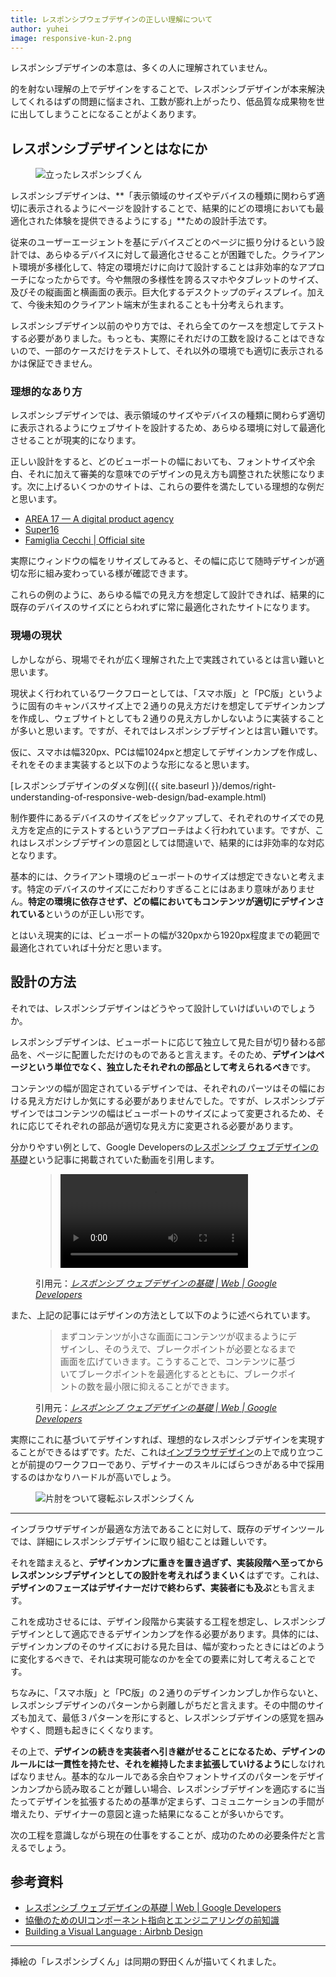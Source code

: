 ```yaml
---
title: レスポンシブウェブデザインの正しい理解について
author: yuhei
image: responsive-kun-2.png
---
```


レスポンシブデザインの本意は、多くの人に理解されていません。

的を射ない理解の上でデザインをすることで、レスポンシブデザインが本来解決してくれるはずの問題に悩まされ、工数が膨れ上がったり、低品質な成果物を世に出してしまうことになることがよくあります。

<!-- more -->

## レスポンシブデザインとはなにか

<figure class="drop-right">
  <img src="{{ site.baseurl }}/assets/images/post/right-understanding-of-responsive-web-design/responsive-kun-1.png" alt="立ったレスポンシブくん">
</figure>

レスポンシブデザインは、**「表示領域のサイズやデバイスの種類に関わらず適切に表示されるようにページを設計することで、結果的にどの環境においても最適化された体験を提供できるようにする」**ための設計手法です。

従来のユーザーエージェントを基にデバイスごとのページに振り分けるという設計では、あらゆるデバイスに対して最適化させることが困難でした。クライアント環境が多様化して、特定の環境だけに向けて設計することは非効率的なアプローチになったからです。今や無限の多様性を誇るスマホやタブレットのサイズ、及びその縦画面と横画面の表示。巨大化するデスクトップのディスプレイ。加えて、今後未知のクライアント端末が生まれることも十分考えられます。

レスポンシブデザイン以前のやり方では、それら全てのケースを想定してテストする必要がありました。もっとも、実際にそれだけの工数を設けることはできないので、一部のケースだけをテストして、それ以外の環境でも適切に表示されるかは保証できません。

### 理想的なあり方

レスポンシブデザインでは、表示領域のサイズやデバイスの種類に関わらず適切に表示されるようにウェブサイトを設計するため、あらゆる環境に対して最適化させることが現実的になります。

正しい設計をすると、どのビューポートの幅においても、フォントサイズや余白、それに加えて審美的な意味でのデザインの見え方も調整された状態になります。次に上げるいくつかのサイトは、これらの要件を満たしている理想的な例だと思います。

- [AREA 17 — A digital product agency](https://area17.com/)
- [Super16](http://super16.dk/)
- [Famiglia Cecchi \| Official site](http://www.famigliacecchi.it/en)

実際にウィンドウの幅をリサイズしてみると、その幅に応じて随時デザインが適切な形に組み変わっている様が確認できます。

これらの例のように、あらゆる幅での見え方を想定して設計できれば、結果的に既存のデバイスのサイズにとらわれずに常に最適化されたサイトになります。

### 現場の現状

しかしながら、現場でそれが広く理解された上で実践されているとは言い難いと思います。

現状よく行われているワークフローとしては、「スマホ版」と「PC版」というように固有のキャンバスサイズ上で２通りの見え方だけを想定してデザインカンプを作成し、ウェブサイトとしても２通りの見え方しかしないように実装することが多いと思います。ですが、それではレスポンシブデザインとは言い難いです。

仮に、スマホは幅320px、PCは幅1024pxと想定してデザインカンプを作成し、それをそのまま実装すると以下のような形になると思います。

[レスポンシブデザインのダメな例]({{ site.baseurl }}/demos/right-understanding-of-responsive-web-design/bad-example.html)

制作要件にあるデバイスのサイズをピックアップして、それぞれのサイズでの見え方を定点的にテストするというアプローチはよく行われています。ですが、これはレスポンシブデザインの意図としては間違いで、結果的には非効率的な対応となります。

基本的には、クライアント環境のビューポートのサイズは想定できないと考えます。特定のデバイスのサイズにこだわりすぎることにはあまり意味がありません。**特定の環境に依存させず、どの幅においてもコンテンツが適切にデザインされている**というのが正しい形です。

とはいえ現実的には、ビューポートの幅が320pxから1920px程度までの範囲で最適化されていれば十分だと思います。

## 設計の方法

それでは、レスポンシブデザインはどうやって設計していけばいいのでしょうか。

レスポンシブデザインは、ビューポートに応じて独立して見た目が切り替わる部品を、ページに配置しただけのものであると言えます。そのため、**デザインはページという単位でなく、独立したそれぞれの部品として考えられるべき**です。

コンテンツの幅が固定されているデザインでは、それぞれのパーツはその幅における見え方だけしか気にする必要がありませんでした。ですが、レスポンシブデザインではコンテンツの幅はビューポートのサイズによって変更されるため、それに応じてそれぞれの部品が適切な見え方に変更される必要があります。

分かりやすい例として、Google Developersの[レスポンシブ ウェブデザインの基礎](https://developers.google.com/web/fundamentals/design-and-ui/responsive/)という記事に掲載されていた動画を引用します。

<figure>
  <blockquote>
    <video autoplay loop controls>
      <source src="https://developers.google.com/web/fundamentals/design-and-ui/responsive/videos/resize.webm" type="video/webm">
      <source src="https://developers.google.com/web/fundamentals/design-and-ui/responsive/videos/resize.mp4" type="video/mp4">
    </video>
  </blockquote>

  <figcaption>引用元：<cite><a href="https://developers.google.com/web/fundamentals/design-and-ui/responsive/">レスポンシブ ウェブデザインの基礎  |  Web  |  Google Developers</a></cite></figcaption>
</figure>

また、上記の記事にはデザインの方法として以下のように述べられています。

<figure>
  <blockquote>
    <p>まずコンテンツが小さな画面にコンテンツが収まるようにデザインし、そのうえで、ブレークポイントが必要となるまで画面を広げていきます。こうすることで、コンテンツに基づいてブレークポイントを最適化するとともに、ブレークポイントの数を最小限に抑えることができます。</p>
  </blockquote>

  <figcaption>引用元：<cite><a href="https://developers.google.com/web/fundamentals/design-and-ui/responsive/">レスポンシブ ウェブデザインの基礎  |  Web  |  Google Developers</a></cite></figcaption>
</figure>

実際にこれに基づいてデザインすれば、理想的なレスポンシブデザインを実現することができるはずです。ただ、これは[インブラウザデザイン](http://css.studiomohawk.com/in-browser-design/2011/04/16/designing_in_browser/)の上で成り立つことが前提のワークフローであり、デザイナーのスキルにばらつきがある中で採用するのはかなりハードルが高いでしょう。

<figure class="large">
  <img src="{{ site.baseurl }}/assets/images/post/right-understanding-of-responsive-web-design/responsive-kun-2.png" alt="片肘をついて寝転ぶレスポンシブくん">
</figure>

---

インブラウザデザインが最適な方法であることに対して、既存のデザインツールでは、詳細にレスポンシブデザインに取り組むことは難しいです。

それを踏まえると、**デザインカンプに重きを置き過ぎず、実装段階へ至ってからレスポンンシブデザインとしての設計を考えればうまくいく**はずです。これは、**デザインのフェーズはデザイナーだけで終わらず、実装者にも及ぶ**とも言えます。

これを成功させるには、デザイン段階から実装する工程を想定し、レスポンシブデザインとして適応できるデザインカンプを作る必要があります。具体的には、デザインカンプのそのサイズにおける見た目は、幅が変わったときにはどのように変化するべきで、それは実現可能なのかを全ての要素に対して考えることです。

<aside>
  <p>ちなみに、「スマホ版」と「PC版」の２通りのデザインカンプしか作らないと、レスポンシブデザインのパターンから剥離しがちだと言えます。その中間のサイズも加えて、最低３パターンを形にすると、レスポンシブデザインの感覚を掴みやすく、問題も起きにくくなります。</p>
</aside>

その上で、**デザインの続きを実装者へ引き継がせることになるため、デザインのルールには一貫性を持たせ、それを維持したまま拡張していけるように**しなければなりません。基本的なルールである余白やフォントサイズのパターンをデザインカンプから読み取ることが難しい場合、レスポンシブデザインを適応するに当たってデザインを拡張するための基準が定まらず、コミュニケーションの手間が増えたり、デザイナーの意図と違った結果になることが多いからです。

次の工程を意識しながら現在の仕事をすることが、成功のための必要条件だと言えるでしょう。

## 参考資料

- [レスポンシブ ウェブデザインの基礎  \|  Web  \|  Google Developers](https://developers.google.com/web/fundamentals/design-and-ui/responsive/)
- [協働のためのUIコンポーネント指向とエンジニアリングの前知識](https://m.axross.io/%E3%82%A8%E3%83%B3%E3%82%B8%E3%83%8B%E3%82%A2%E3%83%AA%E3%83%B3%E3%82%B0%E3%81%AB%E3%81%8A%E3%81%91%E3%82%8Bui%E3%82%B3%E3%83%B3%E3%83%9D%E3%83%BC%E3%83%8D%E3%83%B3%E3%83%88%E6%8C%87%E5%90%91%E3%81%AE%E8%80%83%E3%81%88%E6%96%B9%E3%81%A8%E5%8D%94%E5%83%8D%E3%81%AB%E3%81%A4%E3%81%84%E3%81%A6-2c3dbca01ab9#.6w4k569ie)
- [Building a Visual Language : Airbnb Design](http://airbnb.design/building-a-visual-language/)

---

<aside>
  <p>挿絵の「レスポンシブくん」は同期の野田くんが描いてくれました。</p>
</aside>
